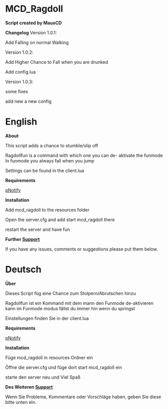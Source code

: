 # MCD_Ragdoll

**Script created by MausCD**

**Changelog**
Version 1.0.1:

Add Falling on normal Walking

Version 1.0.2:

Add Higher Chance to Fall when you are drunked

Add config.lua

Version 1.0.3:

some fixes

add new a new config

# English

**About**

This script adds a chance to stumble/slip off

 Ragdollfun is a command with which one you can de- aktivate the funmode
 In funmode you always fall when you jump

 Settings can be found in the client.lua
 
 **Requirements**
 
 [pNotify](https://github.com/Nick78111/pNotify)

 **Installation**

Add mcd_ragdoll to the resources folder

Open the server.cfg and add start mcd_ragdoll there

restart the server and have fun

**Further [Support](https://discord.gg/REYxXaJJsU)**

If you have any issues, comments or suggestions please put them below.


# Deutsch

**Über**

Dieses Script füg eine Chance zum Stolpern/Abrutschen hinzu

 Ragdollfun ist ein Kommand mit dem mann den Funmode de-aktivieren kann
 im Funmode modus fällst du immer hin wenn du springst

Einstellungen finden Sie in der client.lua

**Requirements**

 [pNotify](https://github.com/Nick78111/pNotify)


**Installation**

Füge mcd_ragdoll in resources Ordner ein

Öffne die server.cfg und füge dort     start mcd_ragdoll   ein

starte den server neu und Viel Spaß

**Des Weiteren [Support](https://discord.gg/REYxXaJJsU)**

Wenn Sie Probleme, Kommentare oder Vorschläge haben, geben Sie diese bitte unten ein.


